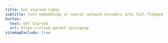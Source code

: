 ```yaml
---
title: Get started today
subtitle: Turn embeddings or neural network encoders into full-fledged applications for matching, searching, recommending, and more.
button:
  text: Get Started
  url: https://cloud.qdrant.io/signup
sitemapExclude: true
---
```

